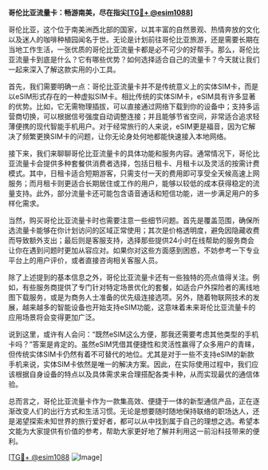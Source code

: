 **哥伦比亚流量卡：畅游南美，尽在指尖[[TG💪+ @esim1088](https://t.me/s/esim1088)]**

哥伦比亚，这个位于南美洲西北部的国家，以其丰富的自然景观、热情奔放的文化以及迷人的咖啡种植园闻名于世。无论是计划前往哥伦比亚旅游，还是需要长期在当地工作生活，一张优质的哥伦比亚流量卡都是必不可少的好帮手。那么，哥伦比亚流量卡到底是什么？它有哪些优势？如何选择适合自己的流量卡？今天就让我们一起来深入了解这款实用的小工具。

首先，我们需要明确一点：哥伦比亚流量卡并不是传统意义上的实体SIM卡，而是以eSIM形式存在的一种虚拟SIM卡。相比传统的实体SIM卡，eSIM具有许多显著的优势。比如，它无需物理插拔，可以直接通过网络下载到你的设备中；支持多运营商切换，可以根据信号强度自动调整连接；并且能够节省空间，非常适合追求轻薄便携的现代智能手机用户。对于经常旅行的人来说，eSIM更是福音，因为它解决了频繁更换SIM卡的问题，让你无论身处何地都能快速接入本地网络。

接下来，我们来聊聊哥伦比亚流量卡的具体功能和服务内容。通常情况下，哥伦比亚流量卡会提供多种套餐供消费者选择，包括日租卡、月租卡以及灵活的按需计费模式。其中，日租卡适合短期游客，只需支付一天的费用即可享受全天候高速上网服务；而月租卡则更适合长期居住或工作的用户，能够以较低的成本获得稳定的流量支持。此外，部分流量卡还可能包含语音通话和短信功能，进一步满足用户的多样化需求。

当然，购买哥伦比亚流量卡时也需要注意一些细节问题。首先是覆盖范围，确保所选流量卡能够在你计划访问的区域正常使用；其次是价格透明度，避免因隐藏收费而导致额外支出；最后则是客服支持，选择那些提供24小时在线帮助的服务商会让你在遇到问题时更加从容应对。如果你对这些方面感到困惑，不妨参考一下专业平台上的用户评价，或者直接咨询相关客服人员。

除了上述提到的基本信息之外，哥伦比亚流量卡还有一些独特的亮点值得关注。例如，有些服务商提供了专门针对特定场景优化的套餐，如适合户外探险者的离线地图下载服务，或是为商务人士准备的优先级连接选项。另外，随着物联网技术的发展，越来越多的智能设备也开始支持eSIM功能，这意味着未来哥伦比亚流量卡的应用场景将会变得更加广泛。

说到这里，或许有人会问：“既然eSIM这么方便，那我还需要考虑其他类型的手机卡吗？”答案是肯定的。虽然eSIM凭借其便捷性和灵活性赢得了众多用户的青睐，但传统实体SIM卡仍然有着不可替代的地位。尤其是对于一些不支持eSIM的新款手机来说，实体SIM卡依然是唯一的解决方案。因此，在实际使用过程中，我们应该根据自身设备的特点以及具体需求来合理搭配各类卡种，从而实现最优的通信体验。

总而言之，哥伦比亚流量卡作为一款集高效、便捷于一体的新型通信产品，正在逐渐改变人们的出行方式和生活习惯。无论是想要随时随地保持联络的职场达人，还是渴望探索未知世界的旅行爱好者，都可以从中找到属于自己的理想之选。希望本文能为大家提供有价值的参考，帮助大家更好地了解并利用这一前沿科技带来的便利。

[[TG💪+ @esim1088](https://t.me/s/esim1088) ![Image](https://i.postimg.cc/4NQfJmqS/Snipaste-2025-05-13-00-14-12.png)]